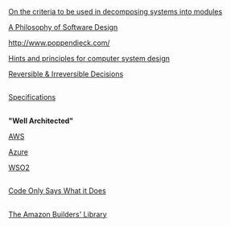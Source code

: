 [On the criteria to be used in decomposing systems into modules](https://blog.acolyer.org/2016/09/05/on-the-criteria-to-be-used-in-decomposing-systems-into-modules/)

[A Philosophy of Software Design](https://www.amazon.com/Philosophy-Software-Design-John-Ousterhout/dp/1732102201)

http://www.poppendieck.com/

[Hints and principles for computer system design](https://www.microsoft.com/en-us/research/uploads/prod/2019/09/Hints-137-short.pdf)

[Reversible & Irreversible Decisions](https://www.bredemeyer.com/whatis.htm)

##

[Specifications](../System/Specs.md)


##

**"Well Architected"**

[AWS](https://aws.amazon.com/architecture)

[Azure](https://azure.microsoft.com/en-us/blog/introducing-the-microsoft-azure-wellarchitected-framework/)

[WSO2](https://github.com/wso2/reference-architecture)

##

[Code Only Says What it Does](https://brooker.co.za/blog/2020/06/23/code.html)

##

[The Amazon Builders' Library](https://aws.amazon.com/builders-library/)



